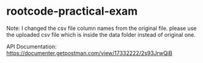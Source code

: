# rootcode-practical-exam

Note: I changed the csv file column names from the original file. please use the uploaded csv file which is inside the data folder instead of original one.

API Documentation: https://documenter.getpostman.com/view/17332222/2s93JrwQiB
